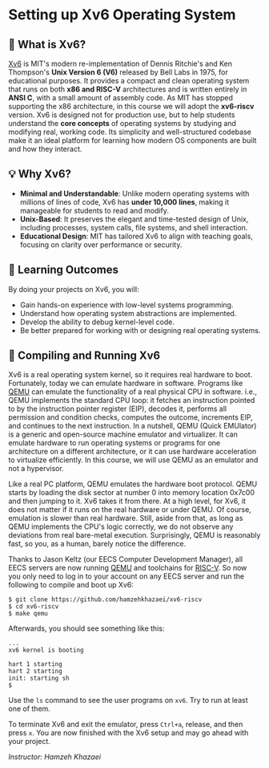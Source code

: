 # Setting up Xv6 Operating System

## 🧠 What is Xv6?
[Xv6](https://pdos.csail.mit.edu/6.828/2019/xv6.html) is MIT's modern re-implementation of Dennis Ritchie's and Ken Thompson's **Unix Version 6 (V6)** released by Bell Labs in 1975, for educational purposes. It provides a compact and clean operating system that runs on both **x86 and RISC-V** architectures and is written entirely in **ANSI C**, with a small amount of assembly code. As MIT has stopped supporting the x86 architecture, in this course we will adopt the **xv6-riscv** version. Xv6 is designed not for production use, but to help students understand the **core concepts** of operating systems by studying and modifying real, working code. Its simplicity and well-structured codebase make it an ideal platform for learning how modern OS components are built and how they interact.


## 💡 Why Xv6?
- **Minimal and Understandable**: Unlike modern operating systems with millions of lines of code, Xv6 has **under 10,000 lines**, making it manageable for students to read and modify.
- **Unix-Based**: It preserves the elegant and time-tested design of Unix, including processes, system calls, file systems, and shell interaction.
- **Educational Design**: MIT has tailored Xv6 to align with teaching goals, focusing on clarity over performance or security.

## 📘 Learning Outcomes
By doing your projects on Xv6, you will:
- Gain hands-on experience with low-level systems programming.
- Understand how operating system abstractions are implemented.
- Develop the ability to debug kernel-level code.
- Be better prepared for working with or designing real operating systems.

## 🚀 Compiling and Running Xv6
Xv6 is a real operating system kernel, so it requires real hardware to boot. Fortunately, today we can emulate hardware in software. Programs like [QEMU](https://www.qemu.org) can emulate the functionality of a real physical CPU in software. i.e., QEMU implements the standard CPU loop: it fetches an instruction pointed to by the instruction pointer register (EIP), decodes it, performs all permission and condition checks, computes the outcome, increments EIP, and continues to the next instruction. In a nutshell, QEMU (Quick EMUlator) is a generic and open-source machine emulator and virtualizer. It can emulate hardware to run operating systems or programs for one architecture on a different architecture, or it can use hardware acceleration to virtualize efficiently. In this course, we will use QEMU as an emulator and not a hypervisor. 

Like a real PC platform, QEMU emulates the hardware boot protocol. QEMU starts by loading the disk sector at number 0 into memory location 0x7c00 and then jumping to it. Xv6 takes it from there. At a high level, for Xv6, it does not matter if it runs on the real hardware or under QEMU. Of course, emulation is slower than real hardware. Still, aside from that, as long as QEMU implements the CPU's logic correctly, we do not observe any deviations from real bare-metal execution. Surprisingly, QEMU is reasonably fast, so you, as a human, barely notice the difference.

Thanks to Jason Keltz (our EECS Computer Development Manager), all EECS servers are now running [QEMU](https://www.qemu.org) and toolchains for [RISC-V](https://en.wikipedia.org/wiki/RISC-V). So now you only need to log in to your account on any EECS server and run the following to compile and boot up Xv6:
```
$ git clone https://github.com/hamzehkhazaei/xv6-riscv
$ cd xv6-riscv
$ make qemu
```
Afterwards, you should see something like this:
```
...
xv6 kernel is booting

hart 1 starting
hart 2 starting
init: starting sh
$
```
Use the `ls` command to see the user programs on `xv6`. Try to run at least one of them. 

To terminate Xv6 and exit the emulator, press `Ctrl+a`, release, and then press `x`.
You are now finished with the Xv6 setup and may go ahead with your project.

*Instructor: Hamzeh Khazaei*
